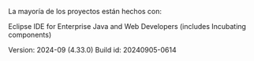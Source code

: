 La mayoría de los proyectos están hechos con:

Eclipse IDE for Enterprise Java and Web Developers (includes Incubating components)

Version: 2024-09 (4.33.0)
Build id: 20240905-0614